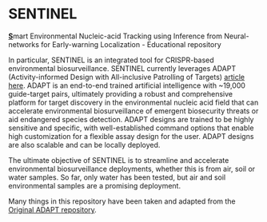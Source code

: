 # SENTINEL
<u>**S**</u>mart Environmental Nucleic-acid Tracking using Inference from Neural-networks for Early-warning Localization - Educational repository

In particular, SENTINEL is an integrated tool for CRISPR-based environmental biosurveillance. SENTINEL currently leverages ADAPT (Activity-informed Design with All-inclusive Patrolling of Targets) [article here](https://www.nature.com/articles/s41587-022-01213-5). ADAPT is an end-to-end trained artificial intelligence with ~19,000 guide-target pairs, ultimately providing a robust and comprehensive platform for target discovery in the environmental nucleic acid field that can accelerate environmental biosurveillance of emergent biosecurity threats or aid endangered species detection. ADAPT designs are trained to be highly sensitive and specific, with well-established command options that enable high customization for a flexible assay design for the user. ADAPT designs are also scalable and can be locally deployed.

The ultimate objective of SENTINEL is to streamline and accelerate environmental biosurveillance deployments, whether this is from air, soil or water samples. So far, only water has been tested, but air and soil environmental samples are a promising deployment.

Many things in this repository have been taken and adapted from the [Original ADAPT repository](https://github.com/broadinstitute/adapt/blob/main/).
